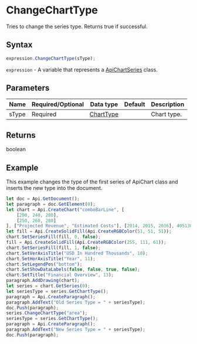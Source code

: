 # ChangeChartType

Tries to change the series type. Returns true if successful.

## Syntax

```javascript
expression.ChangeChartType(sType);
```

`expression` - A variable that represents a [ApiChartSeries](../ApiChartSeries.md) class.

## Parameters

| **Name** | **Required/Optional** | **Data type** | **Default** | **Description** |
| ------------- | ------------- | ------------- | ------------- | ------------- |
| sType | Required | [ChartType](../../Enumeration/ChartType.md) |  | Chart type. |

## Returns

boolean

## Example

This example changes the type of the first series of ApiChart class and inserts the new type into the document.

```javascript
let doc = Api.GetDocument();
let paragraph = doc.GetElement(0);
let chart = Api.CreateChart("comboBarLine", [
	[200, 240, 280],
	[250, 260, 280]
], ["Projected Revenue", "Estimated Costs"], [2014, 2015, 2016], 4051300, 2347595, 24);
let fill = Api.CreateSolidFill(Api.CreateRGBColor(51, 51, 51));
chart.SetSeriesFill(fill, 0, false);
fill = Api.CreateSolidFill(Api.CreateRGBColor(255, 111, 61));
chart.SetSeriesFill(fill, 1, false);
chart.SetVerAxisTitle("USD In Hundred Thousands", 10);
chart.SetHorAxisTitle("Year", 11);
chart.SetLegendPos("bottom");
chart.SetShowDataLabels(false, false, true, false);
chart.SetTitle("Financial Overview", 13);
paragraph.AddDrawing(chart);
let series = chart.GetSeries(0);
let seriesType = series.GetChartType();
paragraph = Api.CreateParagraph();
paragraph.AddText("Old Series Type = " + seriesType);
doc.Push(paragraph);
series.ChangeChartType("area");
seriesType = series.GetChartType();
paragraph = Api.CreateParagraph();
paragraph.AddText("New Series Type = " + seriesType);
doc.Push(paragraph);
```
